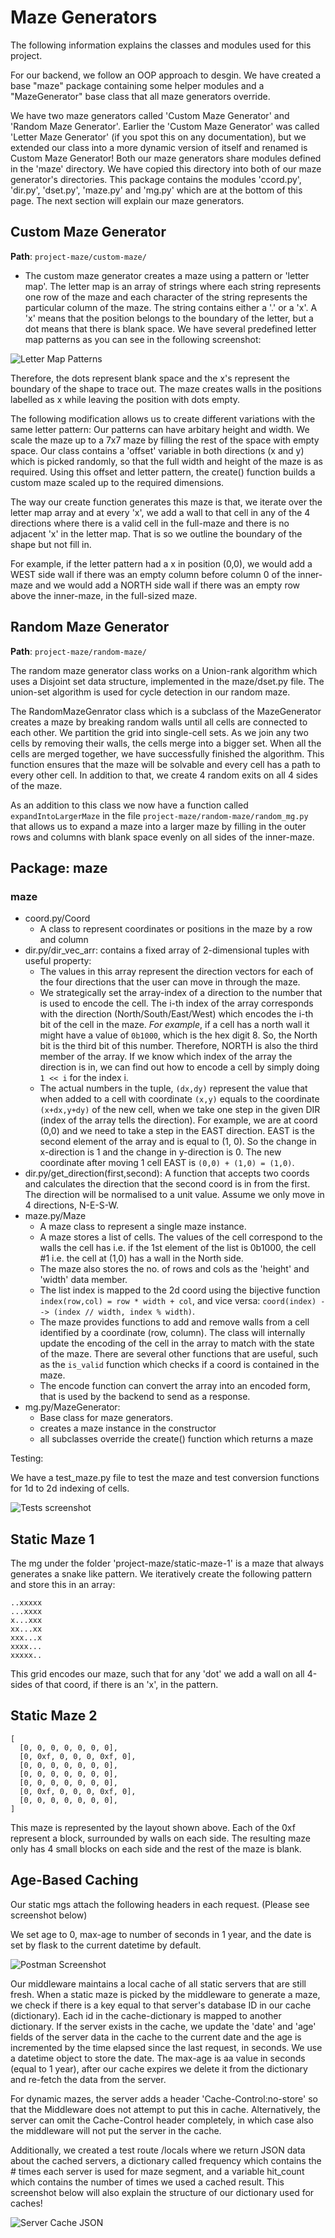 # Maze Generators

The following information explains the classes and modules used for this project.

For our backend, we follow an OOP approach to desgin. We have created a base "maze" package containing some helper modules and a "MazeGenerator" base class that all maze generators override.

We have two maze generators called 'Custom Maze Generator' and 'Random Maze Generator'. Earlier the 'Custom Maze Generator' was called 'Letter Maze Generator' (if you spot this on any documentation), but we extended our class into a more dynamic version of itself and renamed is Custom Maze Generator! Both our maze generators share modules defined in the 'maze' directory. We have copied this directory into both of our maze generator's directories. This package contains the modules 'ccord.py', 'dir.py', 'dset.py', 'maze.py' and 'mg.py' which are at the bottom of this page. The next section will explain our maze generators.

## Custom Maze Generator

**Path**: `project-maze/custom-maze/`

- The custom maze generator creates a maze using a pattern or 'letter map'. The letter map is an array of strings where each string represents one row of the maze and each character of the string represents the particular column of the maze. The string contains either a '.' or a 'x'. A 'x' means that the position belongs to the boundary of the letter, but a dot means that there is blank space. We have several predefined letter map patterns as you can see in the following screenshot:

![Letter Map Patterns](resources/letter-maps.png)

Therefore, the dots represent blank space and the x's represent the boundary of the shape to trace out. The maze creates walls in the positions labelled as x while leaving the position with dots empty.

The following modification allows us to create different variations with the same letter pattern: Our patterns can have arbitary height and width. We scale the maze up to a 7x7 maze by filling the rest of the space with empty space. Our class contains a 'offset' variable in both directions (x and y) which is picked randomly, so that the full width and height of the maze is as required. Using this offset and letter pattern, the create() function builds a custom maze scaled up to the required dimensions.

The way our create function generates this maze is that, we iterate over the letter map array and at every 'x', we add a wall to that cell in any of the 4 directions where there is a valid cell in the full-maze and there is no adjacent 'x' in the letter map. That is so we outline the boundary of the shape but not fill in.

For example, if the letter pattern had a x in position (0,0), we would add a WEST side wall if there was an empty column before column 0 of the inner-maze and we would add a NORTH side wall if there was an empty row above the inner-maze, in the full-sized maze.

## Random Maze Generator

**Path**: `project-maze/random-maze/`

The random maze generator class works on a Union-rank algorithm which uses a Disjoint set data structure, implemented in the maze/dset.py file. The union-set algorithm is used for cycle detection in our random maze.

The RandomMazeGenrator class which is a subclass of the MazeGenerator creates a maze by breaking random walls until all cells are connected to each other. We partition the grid into single-cell sets. As we join any two cells by removing their walls, the cells merge into a bigger set. When all the cells are merged together, we have successfully finished the algorithm. This function ensures that the maze will be solvable and every cell has a path to every other cell. In addition to that, we create 4 random exits on all 4 sides of the maze.

As an addition to this class we now have a function called `expandIntoLargerMaze` in the file `project-maze/random-maze/random_mg.py` that allows us to expand a maze into a larger maze by filling in the outer rows and columns with blank space evenly on all sides of the inner-maze.

## Package: maze

### maze

- coord.py/Coord
  - A class to represent coordinates or positions in the maze by a row and column
- dir.py/dir_vec_arr: contains a fixed array of 2-dimensional tuples with useful property:
  - The values in this array represent the direction vectors for each of the four directions that the user can move in through the maze.
  - We strategically set the array-index of a direction to the number that is used to encode the cell. The i-th index of the array corresponds with the direction (North/South/East/West) which encodes the i-th bit of the cell in the maze. _For example_, if a cell has a north wall it might have a value of `0b1000`, which is the hex digit 8. So, the North bit is the third bit of this number. Therefore, NORTH is also the third member of the array. If we know which index of the array the direction is in, we can find out how to encode a cell by simply doing `1 << i` for the index i.
  - The actual numbers in the tuple, `(dx,dy)` represent the value that when added to a cell with coordinate `(x,y)` equals to the coordinate `(x+dx,y+dy)` of the new cell, when we take one step in the given DIR (index of the array tells the direction). For example, we are at coord (0,0) and we need to take a step in the EAST direction. EAST is the second element of the array and is equal to (1, 0). So the change in x-direction is 1 and the change in y-direction is 0. The new coordinate after moving 1 cell EAST is `(0,0) + (1,0) = (1,0)`.
- dir.py/get_direction(first,second): A function that accepts two coords and calculates the direction that the second coord is in from the first. The direction will be normalised to a unit value. Assume we only move in 4 directions, N-E-S-W.
- maze.py/Maze
  - A maze class to represent a single maze instance.
  - A maze stores a list of cells. The values of the cell correspond to the walls the cell has i.e. if the 1st element of the list is 0b1000, the cell #1 i.e. the cell at (1,0) has a wall in the North side.
  - The maze also stores the no. of rows and cols as the 'height' and 'width' data member.
  - The list index is mapped to the 2d coord using the bijective function `index(row,col) = row * width + col`, and vice versa: `coord(index) --> (index // width, index % width)`.
  - The maze provides functions to add and remove walls from a cell identified by a coordinate (row, column). The class will internally update the encoding of the cell in the array to match with the state of the maze. There are several other functions that are useful, such as the `is_valid` function which checks if a coord is contained in the maze.
  - The encode function can convert the array into an encoded form, that is used by the backend to send as a response.
- mg.py/MazeGenerator:
  - Base class for maze generators.
  - creates a maze instance in the constructor
  - all subclasses override the create() function which returns a maze

Testing:

We have a test_maze.py file to test the maze and test conversion functions for 1d to 2d indexing of cells.

![Tests screenshot](resources/maze-tests.png)

## Static Maze 1

The mg under the folder 'project-maze/static-maze-1' is a maze that always generates a snake like pattern. We iteratively create the following pattern and store this in an array:

```{}
..xxxxx
...xxxx
x...xxx
xx...xx
xxx...x
xxxx...
xxxxx..
```

This grid encodes our maze, such that for any 'dot' we add a wall on all 4-sides of that coord, if there is an 'x', in the pattern.

## Static Maze 2

```{}
[
  [0, 0, 0, 0, 0, 0, 0],
  [0, 0xf, 0, 0, 0, 0xf, 0],
  [0, 0, 0, 0, 0, 0, 0],
  [0, 0, 0, 0, 0, 0, 0],
  [0, 0, 0, 0, 0, 0, 0],
  [0, 0xf, 0, 0, 0, 0xf, 0],
  [0, 0, 0, 0, 0, 0, 0],
]
```

This maze is represented by the layout shown above. Each of the 0xf represent a block, surrounded by walls on each side. The resulting maze only has 4 small blocks on each side and the rest of the maze is blank.

## Age-Based Caching

Our static mgs attach the following headers in each request. (Please see screenshot below)

We set age to 0, max-age to number of seconds in 1 year, and the date is set by flask to the current datetime by default.

![Postman Screenshot](resources/postman-headers.png)

Our middleware maintains a local cache of all static servers that are still fresh. When a static maze is picked by the middleware to generate a maze, we check if there is a key equal to that server's database ID in our cache (dictionary). Each id in the cache-dictionary is mapped to another dictionary. If the server exists in the cache, we update the 'date' and 'age' fields of the server data in the cache to the current date and the age is incremented by the time elapsed since the last request, in seconds. We use a datetime object to store the date. The max-age is aa value in seconds (equal to 1 year), after our cache expires we delete it from the dictionary and re-fetch the data from the server.

For dynamic mazes, the server adds a header 'Cache-Control:no-store' so that the Middleware does not attempt to put this in cache. Alternatively, the server can omit the Cache-Control header completely, in which case also the middleware will not put the server in the cache.

Additionally, we created a test route /locals where we return JSON data about the cached servers, a dictionary called frequency which contains the # times each server is used for maze segment, and a variable hit_count which contains the number of times we used a cached result. This screenshot below will also explain the structure of our dictionary used for caches!

![Server Cache JSON](resources/server-cache-json.png)
